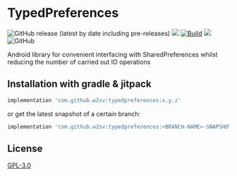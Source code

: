 # TypedPreferences

![GitHub release (latest by date including pre-releases)](https://img.shields.io/github/v/release/w2sv/TypedPreferences?include_prereleases)
[![](https://jitpack.io/v/w2sv/TypedPreferences.svg)](https://jitpack.io/#w2sv/TypedPreferences)
[![Build](https://github.com/w2sv/TypedPreferences/actions/workflows/workflow.yaml/badge.svg)](https://github.com/w2sv/TypedPreferences/actions/workflows/workflow.yaml)
[![](https://jitci.com/gh/w2sv/TypedPreferences/svg)](https://jitci.com/gh/w2sv/TypedPreferences)
![GitHub](https://img.shields.io/github/license/w2sv/TypedPreferences)

Android library for convenient interfacing with SharedPreferences whilst reducing the number of carried out IO operations
## Installation with gradle & jitpack

```gradle
implementation 'com.github.w2sv:typedpreferences:x.y.z'
```
or get the latest snapshot of a certain branch:
```gradle
implementation 'com.github.w2sv:typedpreferences:<BRANCH-NAME>-SNAPSHOT'
```

## License

[GPL-3.0](https://github.com/w2sv/TypedPreferences/blob/main/LICENSE)
